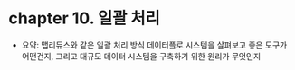 # chapter 10. 일괄 처리
- 요약: 맵리듀스와 같은 일괄 처리 방식 데이터플로 시스템을 살펴보고 좋은 도구가 어떤건지, 그리고 대규모 데이터 시스템을 구축하기 위한 원리가 무엇인지